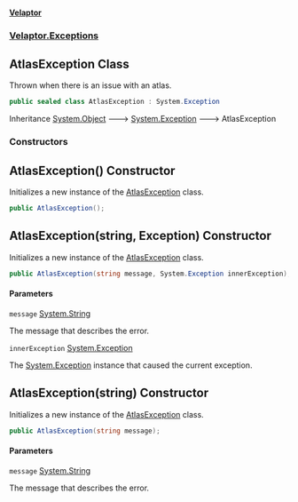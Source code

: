 #### [Velaptor](index.md 'index')
### [Velaptor.Exceptions](Velaptor.Exceptions.md 'Velaptor.Exceptions')

## AtlasException Class

Thrown when there is an issue with an atlas.

```csharp
public sealed class AtlasException : System.Exception
```

Inheritance [System.Object](https://docs.microsoft.com/en-us/dotnet/api/System.Object 'System.Object') &#129106; [System.Exception](https://docs.microsoft.com/en-us/dotnet/api/System.Exception 'System.Exception') &#129106; AtlasException
### Constructors

<a name='Velaptor.Exceptions.AtlasException.AtlasException()'></a>

## AtlasException() Constructor

Initializes a new instance of the [AtlasException](Velaptor.Exceptions.AtlasException.md 'Velaptor.Exceptions.AtlasException') class.

```csharp
public AtlasException();
```

<a name='Velaptor.Exceptions.AtlasException.AtlasException(string,System.Exception)'></a>

## AtlasException(string, Exception) Constructor

Initializes a new instance of the [AtlasException](Velaptor.Exceptions.AtlasException.md 'Velaptor.Exceptions.AtlasException') class.

```csharp
public AtlasException(string message, System.Exception innerException);
```
#### Parameters

<a name='Velaptor.Exceptions.AtlasException.AtlasException(string,System.Exception).message'></a>

`message` [System.String](https://docs.microsoft.com/en-us/dotnet/api/System.String 'System.String')

The message that describes the error.

<a name='Velaptor.Exceptions.AtlasException.AtlasException(string,System.Exception).innerException'></a>

`innerException` [System.Exception](https://docs.microsoft.com/en-us/dotnet/api/System.Exception 'System.Exception')

The [System.Exception](https://docs.microsoft.com/en-us/dotnet/api/System.Exception 'System.Exception') instance that caused the current exception.

<a name='Velaptor.Exceptions.AtlasException.AtlasException(string)'></a>

## AtlasException(string) Constructor

Initializes a new instance of the [AtlasException](Velaptor.Exceptions.AtlasException.md 'Velaptor.Exceptions.AtlasException') class.

```csharp
public AtlasException(string message);
```
#### Parameters

<a name='Velaptor.Exceptions.AtlasException.AtlasException(string).message'></a>

`message` [System.String](https://docs.microsoft.com/en-us/dotnet/api/System.String 'System.String')

The message that describes the error.